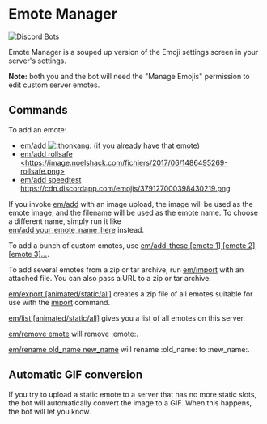 # Emote Manager

[![Discord Bots](https://top.gg/api/widget/status/473370418007244852.svg)](https://top.gg/bot/473370418007244852)

Emote Manager is a souped up version of the Emoji settings screen in your server's settings.

**Note:** both you and the bot will need the "Manage Emojis" permission to edit custom server emotes.

## Commands

<p>
	To add an emote:
	<ul>
		<li><u>em/add <img class="emote" src="https://cdn.discordapp.com/emojis/407347328606011413.png?v=1&size=32" alt=":thonkang:" title=":thonkang:"></u> (if you already have that emote)
		<li><u>em/add rollsafe &lt;https://image.noelshack.com/fichiers/2017/06/1486495269-rollsafe.png&gt;</u>
		<li><u>em/add speedtest https://cdn.discordapp.com/emojis/379127000398430219.png</u>
	</ul>
	If you invoke <u>em/add</u> with an image upload, the image will be used as the emote image, and the filename will be used as the emote name. To choose a different name, simply run it like<br>
	<u>em/add your_emote_name_here</u> instead.
</p>

<p>
	To add a bunch of custom emotes, use <u>em/add-these [emote 1] [emote 2] [emote 3]&hellip;</u>.
</p>

<p>
    To add several emotes from a zip or tar archive, run <u>em/import</u> with an attached file.
    You can also pass a URL to a zip or tar archive.
</p>

<p>
    <u>em/export [animated/static/all]</u> creates a zip file of all emotes
    suitable for use with the <u>import</u> command.
</p>

<p>
	<u>em/list [animated/static/all]</u> gives you a list of all emotes on this server.
</p>

<p>
	<u>em/remove emote</u> will remove :emote:.
</p>

<p>
	<u>em/rename old_name new_name</u> will rename :old_name: to :new_name:.
</p>

## Automatic GIF conversion

If you try to upload a static emote to a server that has no more static slots, the bot will automatically convert the image to a GIF.
When this happens, the bot will let you know.
